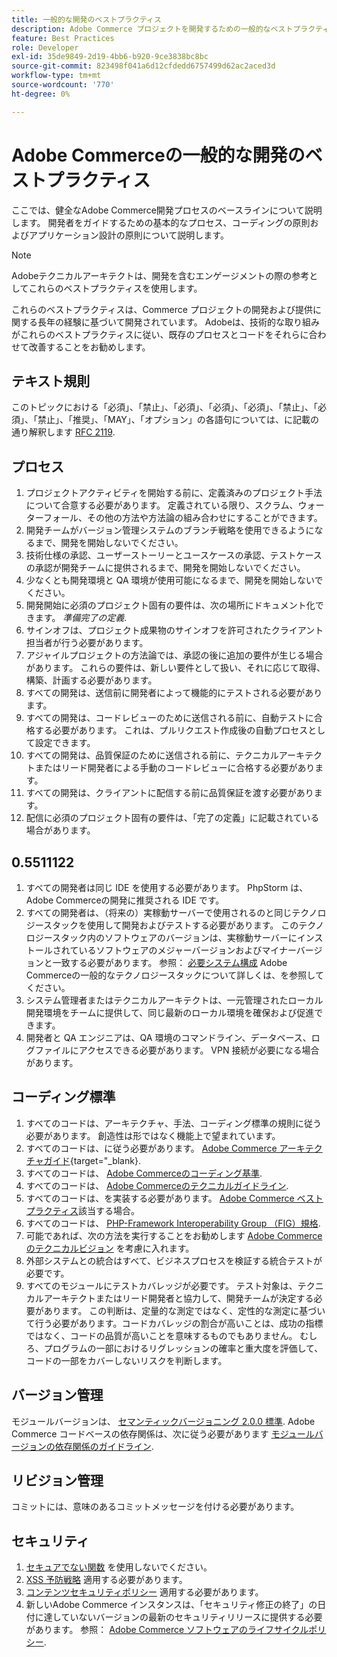 ```yaml
---
title: 一般的な開発のベストプラクティス
description: Adobe Commerce プロジェクトを開発するための一般的なベストプラクティスについて説明します。
feature: Best Practices
role: Developer
exl-id: 35de9849-2d19-4bb6-b920-9ce3838bc8bc
source-git-commit: 823498f041a6d12cfdedd6757499d62ac2aced3d
workflow-type: tm+mt
source-wordcount: '770'
ht-degree: 0%

---
```


# Adobe Commerceの一般的な開発のベストプラクティス

ここでは、健全なAdobe Commerce開発プロセスのベースラインについて説明します。 開発者をガイドするための基本的なプロセス、コーディングの原則およびアプリケーション設計の原則について説明します。

>[!NOTE]
>
>Adobeテクニカルアーキテクトは、開発を含むエンゲージメントの際の参考としてこれらのベストプラクティスを使用します。

これらのベストプラクティスは、Commerce プロジェクトの開発および提供に関する長年の経験に基づいて開発されています。 Adobeは、技術的な取り組みがこれらのベストプラクティスに従い、既存のプロセスとコードをそれらに合わせて改善することをお勧めします。

## テキスト規則

このトピックにおける「必須」、「禁止」、「必須」、「必須」、「必須」、「禁止」、「必須」、「禁止」、「推奨」、「MAY」、「オプション」の各語句については、に記載の通り解釈します [RFC 2119](https://datatracker.ietf.org/doc/html/rfc2119).

## プロセス

1. プロジェクトアクティビティを開始する前に、定義済みのプロジェクト手法について合意する必要があります。 定義されている限り、スクラム、ウォーターフォール、その他の方法や方法論の組み合わせにすることができます。
1. 開発チームがバージョン管理システムのブランチ戦略を使用できるようになるまで、開発を開始しないでください。
1. 技術仕様の承認、ユーザーストーリーとユースケースの承認、テストケースの承認が開発チームに提供されるまで、開発を開始しないでください。
1. 少なくとも開発環境と QA 環境が使用可能になるまで、開発を開始しないでください。
1. 開発開始に必須のプロジェクト固有の要件は、次の場所にドキュメント化できます。 _準備完了の定義_.
1. サインオフは、プロジェクト成果物のサインオフを許可されたクライアント担当者が行う必要があります。
1. アジャイルプロジェクトの方法論では、承認の後に追加の要件が生じる場合があります。 これらの要件は、新しい要件として扱い、それに応じて取得、構築、計画する必要があります。
1. すべての開発は、送信前に開発者によって機能的にテストされる必要があります。
1. すべての開発は、コードレビューのために送信される前に、自動テストに合格する必要があります。 これは、プルリクエスト作成後の自動プロセスとして設定できます。
1. すべての開発は、品質保証のために送信される前に、テクニカルアーキテクトまたはリード開発者による手動のコードレビューに合格する必要があります。
1. すべての開発は、クライアントに配信する前に品質保証を渡す必要があります。
1. 配信に必須のプロジェクト固有の要件は、「完了の定義」に記載されている場合があります。

## 0.5511122

1. すべての開発者は同じ IDE を使用する必要があります。 PhpStorm は、Adobe Commerceの開発に推奨される IDE です。
1. すべての開発者は、（将来の）実稼動サーバーで使用されるのと同じテクノロジースタックを使用して開発およびテストする必要があります。 このテクノロジースタック内のソフトウェアのバージョンは、実稼動サーバーにインストールされているソフトウェアのメジャーバージョンおよびマイナーバージョンと一致する必要があります。 参照： [必要システム構成](../../../installation/system-requirements.md) Adobe Commerceの一般的なテクノロジースタックについて詳しくは、を参照してください。
1. システム管理者またはテクニカルアーキテクトは、一元管理されたローカル開発環境をチームに提供して、同じ最新のローカル環境を確保および促進できます。
1. 開発者と QA エンジニアは、QA 環境のコマンドライン、データベース、ログファイルにアクセスできる必要があります。 VPN 接続が必要になる場合があります。

## コーディング標準

1. すべてのコードは、アーキテクチャ、手法、コーディング標準の規則に従う必要があります。 創造性は形ではなく機能上で望まれています。
1. すべてのコードは、に従う必要があります。 [Adobe Commerce アーキテクチャガイド](https://developer.adobe.com/commerce/php/architecture/){target="_blank}.
1. すべてのコードは、 [Adobe Commerceのコーディング基準](https://developer.adobe.com/commerce/php/coding-standards/).
1. すべてのコードは、 [Adobe Commerceのテクニカルガイドライン](https://developer.adobe.com/commerce/php/coding-standards/technical-guidelines/).
1. すべてのコードは、を実装する必要があります。 [Adobe Commerce ベストプラクティス](../phases.md)該当する場合。
1. すべてのコードは、 [PHP-Framework Interoperability Group （FIG）規格](https://www.php-fig.org/).
1. 可能であれば、次の方法を実行することをお勧めします [Adobe Commerceのテクニカルビジョン](https://developer.adobe.com/commerce/php/architecture/technical-vision/) を考慮に入れます。
1. 外部システムとの統合はすべて、ビジネスプロセスを検証する統合テストが必要です。
1. すべてのモジュールにテストカバレッジが必要です。 テスト対象は、テクニカルアーキテクトまたはリード開発者と協力して、開発チームが決定する必要があります。 この判断は、定量的な測定ではなく、定性的な測定に基づいて行う必要があります。コードカバレッジの割合が高いことは、成功の指標ではなく、コードの品質が高いことを意味するものでもありません。 むしろ、プログラムの一部におけるリグレッションの確率と重大度を評価して、コードの一部をカバーしないリスクを判断します。

## バージョン管理

モジュールバージョンは、 [セマンティックバージョニング 2.0.0 標準](https://semver.org/).
Adobe Commerce コードベースの依存関係は、次に従う必要があります [モジュールバージョンの依存関係のガイドライン](https://developer.adobe.com/commerce/php/development/versioning/dependencies/).

## リビジョン管理

コミットには、意味のあるコミットメッセージを付ける必要があります。

## セキュリティ

1. [セキュアでない関数](https://developer.adobe.com/commerce/php/development/security/non-secure-functions/) を使用しないでください。
1. [XSS 予防戦略](https://developer.adobe.com/commerce/php/development/security/cross-site-scripting/) 適用する必要があります。
1. [コンテンツセキュリティポリシー](https://developer.adobe.com/commerce/php/development/security/content-security-policies/) 適用する必要があります。
1. 新しいAdobe Commerce インスタンスは、「セキュリティ修正の終了」の日付に達していないバージョンの最新のセキュリティリリースに提供する必要があります。 参照： [Adobe Commerce ソフトウェアのライフサイクルポリシー](../../../release/lifecycle-policy.md).
